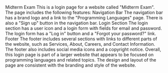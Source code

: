 Midterm Exam
This is a login page for a website called "Midterm Exam". The page includes the following features:
Navigation Bar
The navigation bar has a brand logo and a link to the "Programming Languages" page.
There is also a "Sign up" button in the navigation bar.
Login Section
The login section has a user icon and a login form with fields for email and password.
The login form has a "Log in" button and a "Forgot your password?" link.
Footer
The footer includes several sections with links to different parts of the website, such as Services, About, Careers, and Contact Information.
The footer also includes social media icons and a copyright notice.
Overall, this login page is part of a larger website that appears to be focused on programming languages and related topics. The design and layout of the page are consistent with the branding and style of the website.
